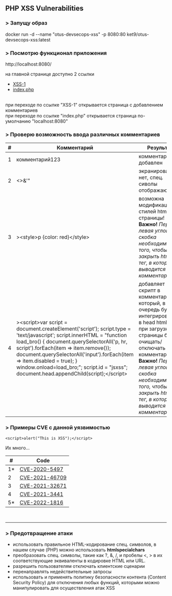 ## PHP XSS Vulnerabilities

### > Запущу образ
docker run -d --name "otus-devsecops-xss" -p 8080:80 ket9/otus-devsecops-xss:latest

### > Посмотрю функционал приложения
http://localhost:8080/

на главной странице доступно 2 ссылки


- <a href="http://localhost:8080/XSS-1">XSS-1</a>
- <a href="http://localhost:8080/index.php">index.php</a>

<br/>при переходе по ссылке "XSS-1" открывается страница с добавлением комментариев
<br/>при переходе по ссылке "index.php" открывается страница по-умолчанию "localhost:8080"

### > Проверю возможность ввода различных комментариев

|#|Комментарий|Результат|
|-|-|-|
|1|комментарий123|комментарий добавлен|
|2|<>&'"|экранирования нет, спец. сиволы отображаются|
|3|\>\<style\>p {color: red}\<\/style\>|возможна модификация стилей html-страницы!<br/><b>Важно!</b> <i>Первая левая угловая скобка необходима для того, чтобы закрыть html-тег, в котором выводится текст комментария</i>|
|4|>\<script>var script = document.createElement('script'); script.type = 'text/javascript'; script.innerHTML = "function load_bro() { document.querySelectorAll('p, hr, script').forEach(item => item.remove()); document.querySelectorAll('input').forEach(item => item.disabled = true); } window.onload=load_bro;"; script.id = "jsxss"; document.head.appendChild(script);\</script>|добавляет скрипт в комментарий, который, в свою очередь будет интегрироваться в head html и при загрузке страницы будет очищать/отключать комментарии...<br/><b>Важно!</b> <i>Первая левая угловая скобка необходима для того, чтобы закрыть html-тег, в котором выводится текст комментария</i>|

### > Примеры CVE с данной уязвимостью


```
<script>alert("This is XSS");</script>
```

Их много...

|#|Code|
|-|-|
|1*|[CVE-2020-5497](https://nvd.nist.gov/vuln/detail/CVE-2020-5497)|
|2|[CVE-2021-46709](https://nvd.nist.gov/vuln/detail/CVE-2021-46709)|
|3|[CVE-2021-32671](https://nvd.nist.gov/vuln/detail/CVE-2021-32671)|
|4|[CVE-2021-3441](https://nvd.nist.gov/vuln/detail/CVE-2021-3441)|
|5*|[CVE-2022-1816](https://nvd.nist.gov/vuln/detail/CVE-2022-1816)|

<br/>

---

### > Предотвращение атаки

- использовать правильное HTML-кодирование спец. символов, в нашем случае (PHP) можно использовать <b>htmlspecialchars</b>
- преобразовать спец. символы, такие как ?, &, /, и пробелы <, > в их соответствующие эквиваленты в кодировке HTML или URL.
- разрешить пользователям отключать клиентские сценарии
- перенаправлять недействительные запросы
- использовать и применять политику безопасности контента (Content Security Policy) для отключения любых функций, которыми можно манипулировать для осуществления атак XSS